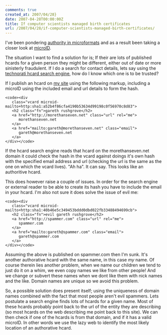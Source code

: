```yaml
---
comments: true
created_at: 2007/04/28}
date: 2007-04-28T00:00:00Z
title: If computer scientists managed birth certificates
url: /2007/04/28/if-computer-scientists-managed-birth-certificates/
---
```


I've been pondering [authority in microformats](http://morethanseven.net/posts/authoritative-hcards-authority-in-microformats/) and as a result been taking a closer look at [microID](http://microid.org).

The situation I want to find a solution for is; If their are lots of published hcards for a given person they might be different, either out of date or more sinisterly fraudulent. If I do a search for contact details, lets say using the [technorati hcard search engine](http://kitchen.technorati.com/contact/search/), how do I know which one is to be trusted?

If I publish an hcard on [my site](http://morethanseven.net) using the following markup, including a microID using the included email and url details to form the hash.

    <code><div 
       class="vcard microid-mailto+http:sha1:a52b4f86cfa4190b53634d99198c0f56970c8d83">
       <h2 class="fn">gareth rushgrove</h2>
       <a href="http://morethanseven.net" class="url" rel="me">
          morethanseven.net
       </a>
       <a href="mailto:gareth@morethanseven.net" class="email">
          gareth@morethanseven.net
       </a>
    </div></code>

If the hcard search engine reads that hcard on the morethanseven.net domain it could check the hash in the vcard against doings it's own hash with the specified email address and url (checking the url is the same as the one on which the vcard lives). "Ah ha". It can say. This looks like an authoritive hcard.

This does however raise a couple of issues. In order for the search engine or external reader to be able to create its hash you have to include the email in your hcard. I'm also not sure it does solve the issue of evil me:

    <code><div 
       class="vcard microid-mailto+http:sha1:40b46e5c349453bddd0dbd022fb33488494699cb">
       <h2 class="fn">evil gareth rushgrove</h2>
       <a href="http://spammer.com" class="url" rel="me">
          spammer.com
       </a>
       <a href="mailto:gareth@spammer.com" class="email">
          gareth@spammer.com
       </a>
    </div></code>

Assuming the above is published on spammer.com then I'm sunk. It's another authorative hcard with the same name, in this case *my* name. Of course therein lies another problem, when we name our children we tend to just do it on a whim, we even copy names we like from other people! And we change or subvert these names when we dont like them with nick names and the like. Domain names are unique so we avoid this problem.

So, a possible solution does present itself; using the uniqueness of domain names combined with the fact that most people aren't evil spammers. Lets postulate a search engine finds lots of hcards for a given name. Most of these hcards probably point back to the url of the entity they are describing (so most hcards on the web describing me point back to this site). We can then check if one of the hcards is from that domain, and if it has a valid microID. In other words we use the lazy web to identify the most likely location of an authorative hcard.
